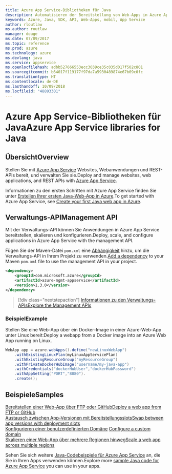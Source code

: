 ```yaml
---
title: Azure App Service-Bibliotheken für Java
description: Automatisieren der Bereitstellung von Web-Apps in Azure App Service mit den Azure-Verwaltungs-APIs
keywords: Azure, Java, SDK, API, Web-Apps, mobil, App Service
author: rloutlaw
ms.author: routlaw
manager: douge
ms.date: 07/09/2017
ms.topic: reference
ms.prod: azure
ms.technology: azure
ms.devlang: java
ms.service: appservice
ms.openlocfilehash: adbb527666553ecc3039ce35c035d017f502c801
ms.sourcegitcommit: b64017f119177f97da7a5930489874e67b09c0fc
ms.translationtype: HT
ms.contentlocale: de-DE
ms.lasthandoff: 10/09/2018
ms.locfileid: "48893301"
---
```

# <a name="azure-app-service-libraries-for-java"></a><span data-ttu-id="a52d4-104">Azure App Service-Bibliotheken für Java</span><span class="sxs-lookup"><span data-stu-id="a52d4-104">Azure App Service libraries for Java</span></span>

## <a name="overview"></a><span data-ttu-id="a52d4-105">Übersicht</span><span class="sxs-lookup"><span data-stu-id="a52d4-105">Overview</span></span>

<span data-ttu-id="a52d4-106">Stellen Sie mit [Azure App Service](/azure/app-service) Websites, Webanwendungen und REST-APIs bereit, und verwalten Sie sie.</span><span class="sxs-lookup"><span data-stu-id="a52d4-106">Deploy and manage websites, web applications, and REST APIs with [Azure App Service](/azure/app-service).</span></span>

<span data-ttu-id="a52d4-107">Informationen zu den ersten Schritten mit Azure App Service finden Sie unter [Erstellen Ihrer ersten Java-Web-App in Azure](/azure/app-service-web/app-service-web-get-started-java).</span><span class="sxs-lookup"><span data-stu-id="a52d4-107">To get started with Azure App Service, see [Create your first Java web app in Azure](/azure/app-service-web/app-service-web-get-started-java).</span></span>

## <a name="management-api"></a><span data-ttu-id="a52d4-108">Verwaltungs-API</span><span class="sxs-lookup"><span data-stu-id="a52d4-108">Management API</span></span>

<span data-ttu-id="a52d4-109">Mit der Verwaltungs-API können Sie Anwendungen in Azure App Service bereitstellen, skalieren und konfigurieren.</span><span class="sxs-lookup"><span data-stu-id="a52d4-109">Deploy, scale, and configure applications in Azure App Service with the management API.</span></span>

<span data-ttu-id="a52d4-110">Fügen Sie der Maven-Datei `pom.xml` eine [Abhängigkeit](https://maven.apache.org/guides/getting-started/index.html#How_do_I_use_external_dependencies) hinzu, um die Verwaltungs-API in Ihrem Projekt zu verwenden.</span><span class="sxs-lookup"><span data-stu-id="a52d4-110">[Add a dependency](https://maven.apache.org/guides/getting-started/index.html#How_do_I_use_external_dependencies) to your Maven `pom.xml` file to use the management API in your project.</span></span>

```XML
<dependency>
    <groupId>com.microsoft.azure</groupId>
    <artifactId>azure-mgmt-appservice</artifactId>
    <version>1.3.0</version>
</dependency>
```   

> [!div class="nextstepaction"]
> [<span data-ttu-id="a52d4-111">Informationen zu den Verwaltungs-APIs</span><span class="sxs-lookup"><span data-stu-id="a52d4-111">Explore the Management APIs</span></span>](/java/api/overview/azure/appservice/management)

### <a name="example"></a><span data-ttu-id="a52d4-112">Beispiel</span><span class="sxs-lookup"><span data-stu-id="a52d4-112">Example</span></span>

<span data-ttu-id="a52d4-113">Stellen Sie eine Web-App über ein Docker-Image in einer Azure-Web-App unter Linux bereit:</span><span class="sxs-lookup"><span data-stu-id="a52d4-113">Deploy a webapp from a Docker image into an Azure Web App running on Linux.</span></span>

```java
WebApp app = azure.webApps().define("newLinuxWebApp")
    .withExistingLinuxPlan(myLinuxAppServicePlan)
    .withExistingResourceGroup("myResourceGroup")
    .withPrivateDockerHubImage("username/my-java-app")
    .withCredentials("dockerHubUser","dockerHubPassword")
    .withAppSetting("PORT","8080").
    .create();
```

## <a name="samples"></a><span data-ttu-id="a52d4-114">Beispiele</span><span class="sxs-lookup"><span data-stu-id="a52d4-114">Samples</span></span>

<span data-ttu-id="a52d4-115">[Bereitstellen einer Web-App über FTP oder GitHub][1]</span><span class="sxs-lookup"><span data-stu-id="a52d4-115">[Deploy a web app from FTP or GitHub][1]</span></span>  
<span data-ttu-id="a52d4-116">[Austausch zwischen App-Versionen mit Bereitstellungsslots][2]</span><span class="sxs-lookup"><span data-stu-id="a52d4-116">[Swap between app versions with deployment slots][2]</span></span>  
<span data-ttu-id="a52d4-117">[Konfigurieren einer benutzerdefinierten Domäne][3] </span><span class="sxs-lookup"><span data-stu-id="a52d4-117">[Configure a custom domain][3] </span></span>  
<span data-ttu-id="a52d4-118">[Skalieren einer Web-App über mehrere Regionen hinweg][4]</span><span class="sxs-lookup"><span data-stu-id="a52d4-118">[Scale a web app across multiple regions][4]</span></span>   

<span data-ttu-id="a52d4-119">Sehen Sie sich weitere [Java-Codebeispiele für Azure App Service](https://azure.microsoft.com/resources/samples/?platform=java&term=appservice) an, die Sie in Ihren Apps verwenden können.</span><span class="sxs-lookup"><span data-stu-id="a52d4-119">Explore more [sample Java code for Azure App Service](https://azure.microsoft.com/resources/samples/?platform=java&term=appservice) you can use in your apps.</span></span>

[1]: ../docs-ref-conceptual/java-sdk-configure-webapp-sources.md
[2]: https://azure.microsoft.com/resources/samples/app-service-java-manage-staging-and-production-slots-for-web-apps/
[3]: https://azure.microsoft.com/resources/samples/app-service-java-manage-web-apps-with-custom-domains/
[4]: https://azure.microsoft.com/resources/samples/app-service-java-scale-web-apps-on-linux/
